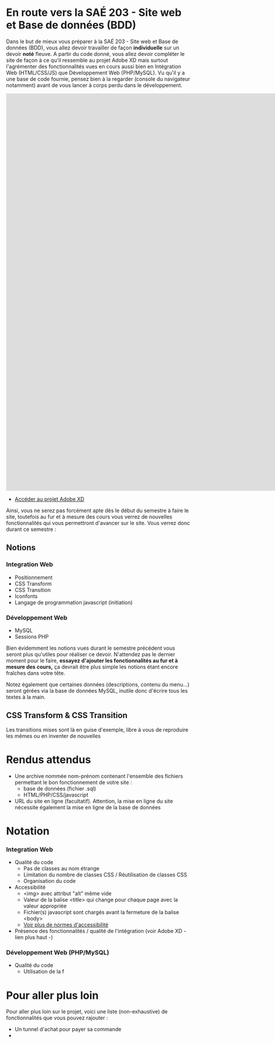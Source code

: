 # En route vers la SAÉ 203 - Site web et Base de données (BDD) 

Dans le but de mieux vous préparer à la SAÉ 203 - Site web et Base de données (BDD), vous allez devoir travailler de façon **individuelle** sur un devoir **noté** fleuve. A partir du code donné, vous allez devoir compléter le site de façon à ce qu'il ressemble au projet Adobe XD mais surtout l'agrémenter des fonctionnalités vues en cours aussi bien en Intégration Web (HTML/CSS/JS) que Développement Web (PHP/MySQL). Vu qu'il y a une base de code fournie, pensez bien à la regarder (console du navigateur notamment) avant de vous lancer à corps perdu dans le développement.

<iframe width="1920" height="1080" src="https://xd.adobe.com/embed/1e0c8482-b0f1-4dd2-b161-4ceb9128896b-4b5f/" frameborder="0" allowfullscreen></iframe>

- [Accéder au projet Adobe XD](https://xd.adobe.com/view/1e0c8482-b0f1-4dd2-b161-4ceb9128896b-4b5f/)


Ainsi, vous ne serez pas forcément apte dès le début du semestre à faire le site, toutefois au fur et à mesure des cours vous verrez de nouvelles fonctionnalités qui vous permettront d'avancer sur le site. Vous verrez donc durant ce semestre :

## Notions
### Integration Web
- Positionnement
- CSS Transform
- CSS Transition
- Iconfonts
- Langage de programmation javascript (initiation)

### Développement Web
- MySQL
- Sessions PHP

Bien évidemment les notions vues durant le semestre précédent vous seront plus qu'utiles pour réaliser ce devoir. N'attendez pas le dernier moment pour le faire, **essayez d'ajouter les fonctionnalités au fur et à mesure des cours,** ça devrait être plus simple les notions étant encore fraîches dans votre tête.

Notez également que certaines données (descriptions, contenu du menu...) seront gérées via la base de données MySQL, inutile donc d'écrire tous les textes à la main.

## CSS Transform & CSS Transition
Les transitions mises sont là en guise d'exemple, libre à vous de reproduire les mêmes ou en inventer de nouvelles

# Rendus attendus
- Une archive nommée nom-prénom contenant l'ensemble des fichiers permettant le bon fonctionnement de votre site :
  - base de données (fichier .sql)
  - HTML/PHP/CSS/javascript
- URL du site en ligne (facultatif). Attention, la mise en ligne du site nécessite également la mise en ligne de la base de données

# Notation

### Integration Web
- Qualité du code
  - Pas de classes au nom étrange
  - Limitation du nombre de classes CSS / Réutilisation de classes CSS
  - Organisation du code
- Accessibilité
  - &lt;img> avec attribut "alt" même vide
  - Valeur de la balise &lt;title> qui change pour chaque page avec la valeur appropriée
  - Fichier(s) javascript sont chargés avant la fermeture de la balise &lt;body>
  - [Voir plus de normes d'accessibilité](https://www.accede-web.com/notices/html-et-css/)
- Présence des fonctionnalités / qualité de l'intégration (voir Adobe XD - lien plus haut -)

### Développement Web (PHP/MySQL)
- Qualité du code
  - Utilisation de la f
# Pour aller plus loin
Pour aller plus loin sur le projet, voici une liste (non-exhaustive) de fonctionnalités que vous pouvez rajouter :
- Un tunnel d'achat pour payer sa commande
- 
